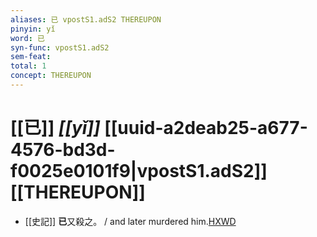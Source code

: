 ```yaml
---
aliases: 已 vpostS1.adS2 THEREUPON
pinyin: yǐ
word: 已
syn-func: vpostS1.adS2
sem-feat: 
total: 1
concept: THEREUPON 
---
```

# [[已]] *[[yǐ]]*  [[uuid-a2deab25-a677-4576-bd3d-f0025e0101f9|vpostS1.adS2]] [[THEREUPON]]

 - [[史記]] **已**又殺之。 / and later murdered him.[HXWD](https://hxwd.org/textview.html?location=KR2a0001_tls_007-399a.18)